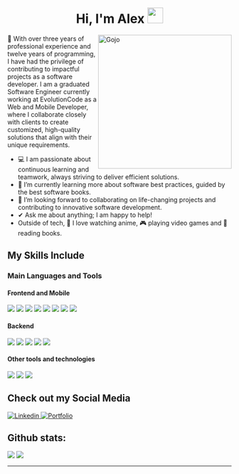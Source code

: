 <h1 align="center"><b>Hi, I'm Alex</b> <img src="https://media.giphy.com/media/hvRJCLFzcasrR4ia7z/giphy.gif" width="35"></h1>
<!--  -->
<img align="right" width=300px alt="Gojo" src="https://media1.giphy.com/media/kSxi9DiWH4Q8q1Kbql/giphy.gif?cid=6c09b9520bx22pkeo61oiizyh2h2z81lr84jb2btk2z6pkua&ep=v1_internal_gif_by_id&rid=giphy.gif&ct=s" />

💼 With over three years of professional experience and twelve years of programming, I have had the privilege of contributing to impactful projects as a software developer. I am a graduated Software Engineer currently working at EvolutionCode as a Web and Mobile Developer, where I collaborate closely with clients to create customized, high-quality solutions that align with their unique requirements.

- 💻 I am passionate about continuous learning and teamwork, always striving to deliver efficient solutions. <br/>
- 🌱 I’m currently learning more about software best practices, guided by the best software books. <br/>
- 👯 I’m looking forward to collaborating on life-changing projects and contributing to innovative software development. <br/>
- ✔ Ask me about anything; I am happy to help! <br/>
- Outside of tech, 🍜 I love watching anime, 🎮 playing video games and 📖 reading books.

## My Skills Include

<h3>Main Languages and Tools</h3>
<h4>Frontend and Mobile</h4>
<span> 
    <img src="https://img.shields.io/badge/React-%2320232a.svg?style=for-the-badge&logo=React&logoColor=%2361DAFB">
   <img src= "https://img.shields.io/badge/typescript-%23007ACC.svg?style=for-the-badge&logo=typescript&logoColor=white">
   <img src="https://img.shields.io/badge/Next.js-%23000000.svg?style=for-the-badge&logo=Next.js&logoColor=white">
   <img src="https://img.shields.io/badge/React_Native-%2320232a.svg?style=for-the-badge&logo=React&logoColor=%2361DAFB">
    <img src="https://img.shields.io/badge/HTML5-E34F26?style=for-the-badge&logo=html5&logoColor=white">
  <img src="https://img.shields.io/badge/CSS3-1572B6?style=for-the-badge&logo=css3&logoColor=white">
  <img src="https://img.shields.io/badge/JavaScript-F7DF1E?style=for-the-badge&logo=javascript&logoColor=black">
    <img src="https://img.shields.io/badge/Tailwind%20CSS-%2338B2AC.svg?style=for-the-badge&logo=tailwind-css&logoColor=white">
</span>

<span>
  <h4>Backend</h4>
   <img src="https://img.shields.io/badge/Node.js-%23339933.svg?style=for-the-badge&logo=Node.js&logoColor=white">
   <img src="https://img.shields.io/badge/Express.js-%23404d59.svg?style=for-the-badge&logo=express&logoColor=white">
  <img src="https://img.shields.io/badge/MongoDB-%2347A248.svg?style=for-the-badge&logo=MongoDB&logoColor=white">
  <img src="https://img.shields.io/badge/Prisma-%2300A3FF.svg?style=for-the-badge&logo=Prisma&logoColor=white">
    <img src="https://img.shields.io/badge/MySQL-00000F?style=for-the-badge&logo=mysql&logoColor=white">
</span>

<span>
  <h4>Other tools and technologies</h4>
    <img src="https://img.shields.io/badge/Git-F05032?style=for-the-badge&logo=git&logoColor=white">
  <img src="https://img.shields.io/badge/jira-%230A0FFF.svg?style=for-the-badge&logo=jira&logoColor=white">
  <img src="https://img.shields.io/badge/Notion-%23000000.svg?style=for-the-badge&logo=notion&logoColor=white">
</span>


## Check out my Social Media

<a href= "https://www.linkedin.com/in/alex--teper/?locale=en_US">
    <img src="https://img.shields.io/badge/LinkedIn-%230A66C2.svg?style=for-the-badge&logo=LinkedIn&logoColor=white" alt="Linkedin">
</a>

<a href="#">
  <img src="https://img.shields.io/badge/Portfolio-%230A0A0A.svg?style=for-the-badge&logo=github&logoColor=white"  alt="Portfolio">
</a>

<h2>Github stats:</h2> 

[![](https://github-readme-stats.vercel.app/api?username=AlexTeper99&show_icons=true&theme=tokyonight&hide_border=true&locale=en)](https://github.com/AlexTeper99) [![](https://github-readme-streak-stats.herokuapp.com/?user=AlexTeper99&theme=material-palenight)](https://github.com/AlexTeper99)

---

